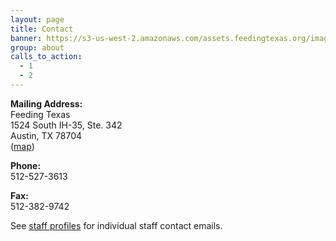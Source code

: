 ```yaml
---
layout: page
title: Contact
banner: https://s3-us-west-2.amazonaws.com/assets.feedingtexas.org/images/banners/banner-02.jpg
group: about
calls_to_action:
  - 1
  - 2
---
```

**Mailing Address:**   
Feeding Texas   
1524 South IH-35, Ste. 342   
Austin, TX 78704   
([map](http://goo.gl/maps/AHbEI))

**Phone:**   
512-527-3613

**Fax:**   
512-382-9742

See [staff profiles](staff.html) for individual staff contact emails.
